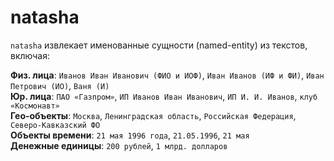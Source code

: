 # natasha

`natasha` извлекает именованные сущности (named-entity) из текстов, включая:

**Физ. лица**: `Иванов Иван Иванович (ФИО и ИОФ)`, `Иван Иванов (ИФ и ФИ)`, `Иван Петрович (ИО)`, `Ваня (И)`  
**Юр. лица**: `ПАО «Газпром»`, `ИП Иванов Иван Иванович`, `ИП И. И. Иванов`, `клуб «Космонавт»`  
**Гео-объекты**: `Москва`, `Ленинградская область`, `Российская Федерация`, `Северо-Кавказский ФО`  
**Объекты времени**: `21 мая 1996 года`, `21.05.1996`, `21 мая`  
**Денежные единицы**: `200 рублей`, `1 млрд. долларов`  
